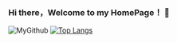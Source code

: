 ### Hi there，Welcome to my HomePage！ 👋

<!--
**MonsterTTL/MonsterTTL** is a ✨ _special_ ✨ repository because its `README.md` (this file) appears on your GitHub profile.
   I'm an Android Developer.
-->

![MyGithub](https://github-readme-stats.vercel.app/api?username=MonsterTTL&show_icons=true&theme=transparent)
[![Top Langs](https://github-readme-stats.vercel.app/api/top-langs/?username=MonsterTTL)](https://github.com/anuraghazra/github-readme-stats)
